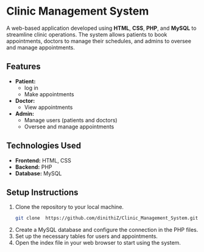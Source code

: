 # Clinic Management System

A web-based application developed using **HTML**, **CSS**, **PHP**, and **MySQL** to streamline clinic operations. The system allows patients to book appointments, doctors to manage their schedules, and admins to oversee and manage appointments.

## Features
- **Patient:** 
  - log in
  - Make appointments
- **Doctor:**
  - View appointments
- **Admin:**
  - Manage users (patients and doctors)
  - Oversee and manage appointments
  
## Technologies Used
- **Frontend:** HTML, CSS
- **Backend:** PHP
- **Database:** MySQL

## Setup Instructions

1. Clone the repository to your local machine.
   ```bash
   git clone  https://github.com/dinithiZ/Clinic_Management_System.git
   ```
2. Create a MySQL database and configure the connection in the PHP files.
3. Set up the necessary tables for users and appointments.
4. Open the index file in your web browser to start using the system.

 

 
